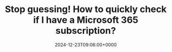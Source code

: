 ---
title: "Stop guessing! How to quickly check if I have a Microsoft 365 subscription?"
description: "How can we confirm whether we have an active Microsoft 365 subscription? I will guide you step-by-step to verify whether or not you hold this subscription."
image: "images/post/2024/06/image-27.png"
date: "2024-12-23T09:06:00+0000"
categories: ["Tips"]
tags: ["Microsoft 365"]
type: "regular" # available types: [featured/regular]
draft: false
sitemapExclude: false
---